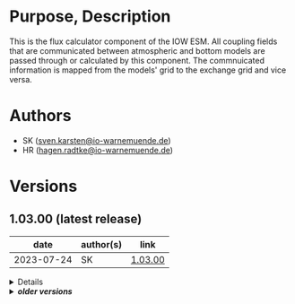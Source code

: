 # Purpose, Description

This is the flux calculator component of the IOW ESM.
All coupling fields that are communicated between atmospheric and bottom models are passed through or calculated by this component.
The commnuicated information is mapped from the models' grid to the exchange grid and vice versa. 


# Authors

* SK      (sven.karsten@io-warnemuende.de)
* HR      (hagen.radtke@io-warnemuende.de)


# Versions

## 1.03.00 (latest release)

| date        | author(s)   | link      |
|---          |---          |---        |
| 2023-07-24  | SK          | [1.03.00](https://git.io-warnemuende.de/iow_esm/components.flux_calculator/src/branch/1.03.00)     | 

<details>

### changes
* enable bias corrections for exchanged fluxes
  * currently only the evaporation flux can be corrected in an additive fashion
  * however, module `bias_corrections` can be easily extended
  * correction is applied as anual cycle, i.e. for each month there should be a correction file (NetCDF) that contains
    a field that is added to the actual flux
  * these files must be placed in folder called `corrections` that is placed in the input folder called `flux_calculator`
  * the files must be named `mass_evap-MM.nc` for the evaporation correction
  * the `MM` indicates the month and goes from `01` to `12`
* the Fortran code can now call python routines via the Fortrasn module `call_python`
  * currently this used to calculate the current month from the initial start time and the current time step
*build script templates for new target machine have been added
    
### dependencies
* OASIS3-MCT libraries
* see build scripts for more dependencies  
  
### known issues
* none so far

### tested with
* intensively tested on both HLRN machines
  * using example setups available under:
    (coupled) /scratch/usr/mviowmod/IOW_ESM/setups/
              MOM5_Baltic-CCLM_Eurocordex/example_8nm_0.22deg/1.00.00
         and  https://zenodo.org/record/8167743/files/1.00.00.tar.gz (https://doi.org/10.5281/zenodo.8167743)              
* can be built and run on Haumea but output is not intensively tested
  
</details>

<details>
<summary><b><i>older versions</i></b></summary>

## 1.02.00

| date        | author(s)   | link      |
|---          |---          |---        |
| 2022-12-22  | SK          | [1.02.00](https://git.io-warnemuende.de/iow_esm/components.flux_calculator/src/branch/1.02.00)     | 

<details>

### changes
* fluxes can now be calculated according to
  * the MOM5 ocean model (formulars the same as in CCLM but with different transfer coefficients)
  * the RCO ocean model, Meier et al., SMHI REPORTS OCEANOGRAPHY No. 26, August 1999
  * caution this is still a bit experimental
    
### dependencies
* OASIS3-MCT libraries
* see build scripts for more dependencies  
  
### known issues
* none so far

### tested with
* intensively tested on both HLRN machines
  * using example setups available under:
    (coupled) /scratch/usr/mviowmod/IOW_ESM/setups/
              MOM5_Baltic-CCLM_Eurocordex/example_8nm_0.22deg/1.00.00
* can be built and run on Haumea but output is not intensively tested
  
</details>

## 1.01.00

| date        | author(s)   | link      |
|---          |---          |---        |
| 2022-05-31  | SK          | [1.01.00](https://git.io-warnemuende.de/iow_esm/components.flux_calculator/src/branch/1.01.00)     | 

<details>

### changes
* flux calculator can now run in parallel
* each flux calculator instance is responsible only for a small part of the exchange grid
    
### dependencies
* OASIS3-MCT libraries
* see build scripts for more dependencies  
  
### known issues
* none so far

### tested with
* intensively tested on both HLRN machines
  * using example setups available under:
    (coupled) /scratch/usr/mviowmod/IOW_ESM/setups/
              MOM5_Baltic-CCLM_Eurocordex/example_8nm_0.22deg/1.00.00
* can be built and run on Haumea but output is not intensively tested
  
</details>

## 1.00.00 

| date        | author(s)   | link      |
|---          |---          |---        |
| 2022-01-28  | SK, HR      | [1.00.00](https://git.io-warnemuende.de/iow_esm/components.flux_calculator/src/branch/1.00.00)       | 

<details>

### changes
* initial release
* flux calculator can couple MOM5 ocean model and CCLM atmospheric model
* usinf the input file `flux_calculator.nml` it can create a namcouple file that is used by the OASIS3 coupler
    
### dependencies
* OASIS3-MCT libraries
* see build scripts for more dependencies  
  
### known issues
* none so far

### tested with
* intensively tested on both HLRN machines
  * using example setups available under:
    (coupled) /scratch/usr/mviowmod/IOW_ESM/setups/
              MOM5_Baltic-CCLM_Eurocordex/example_8nm_0.22deg/1.00.00
* can be built and run on Haumea but output is not intensively tested
  
</details>

</details>